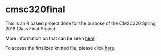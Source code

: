 # cmsc320final
This is an R based project done for the purpose of the CMSC320 Spring 2019 Class Final Project.

More information on that can be seen <a href="http://www.hcbravo.org/IntroDataSci/projects/final_project/">here</a>.

To access the finalized knitted file, please click <a href="https://github.com/amirinanto/cmsc320final/blob/master/final.html">here</a>.